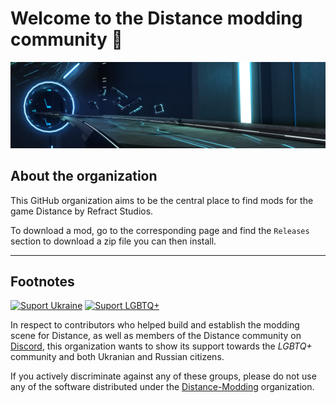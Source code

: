# Welcome to the Distance modding community 👋
![banner image](assets/img/org-header-main.png)

## About the organization

This GitHub organization aims to be the central place to find mods for the game Distance by Refract Studios.

To download a mod, go to the corresponding page and find the `Releases` section to download a zip file you can then install.

-----
## Footnotes

[![Suport Ukraine](https://img.shields.io/badge/SUPPORT-UKRAINE-yellow.svg?labelColor=005bbb&color=ffd500&style=for-the-badge)](https://donate.redcross.org.uk/appeal/ukraine-crisis-appeal)
[![Suport LGBTQ+](https://img.shields.io/badge/SUPPORT-LGBTQ+-ba2559.svg?colorA=696969&style=for-the-badge)](https://github.com/topics/lgbt)

In respect to contributors who helped build and establish the modding scene for Distance, as well as members of the Distance community on [Discord](https://discord.gg/distance), this organization wants to show its support towards the *LGBTQ+* community and both Ukranian and Russian citizens.

If you actively discriminate against any of these groups, please do not use any of the software distributed under the [Distance-Modding](https://github.com/Distance-Modding) organization.
